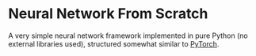 # Neural Network From Scratch

A very simple neural network framework implemented in pure Python (no external libraries used), structured somewhat similar to [PyTorch](https://pytorch.org/).
